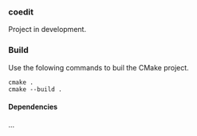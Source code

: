### coedit ###

Project in development.

### Build ###

Use the folowing commands to buil the CMake project.

    cmake .
    cmake --build .

#### Dependencies ####

...
